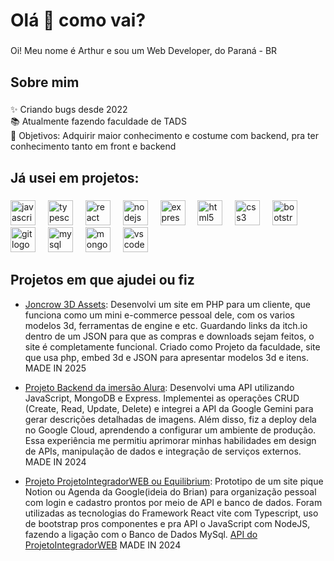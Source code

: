 <h1 align="left">Olá 👋 como vai?</h1>

###

<p align="left">Oi! Meu nome é Arthur e sou um Web Developer, do Paraná - BR</p>

###

<h2 align="left">Sobre mim</h2>

###

<p align="left">✨ Criando bugs desde 2022<br>📚 Atualmente fazendo faculdade de TADS<br>🎯 Objetivos: Adquirir maior conhecimento e costume com backend, pra ter conhecimento tanto em front e backend</p>

###

<h2 align="left">Já usei em projetos:</h2>

###

<div align="left">
  <img src="https://cdn.jsdelivr.net/gh/devicons/devicon/icons/javascript/javascript-original.svg" height="40" alt="javascript logo"  />
  <img width="12" />
  <img src="https://cdn.jsdelivr.net/gh/devicons/devicon/icons/typescript/typescript-original.svg" height="40" alt="typescript logo"  />
  <img width="12" />
  <img src="https://cdn.jsdelivr.net/gh/devicons/devicon/icons/react/react-original.svg" height="40" alt="react logo"  />
  <img width="12" />
  <img src="https://cdn.jsdelivr.net/gh/devicons/devicon/icons/nodejs/nodejs-original.svg" height="40" alt="nodejs logo"  />
  <img width="12" />
  <img src="https://cdn.jsdelivr.net/gh/devicons/devicon/icons/express/express-original.svg" height="40" alt="express logo"  />
  <img width="12" />
  <img src="https://cdn.jsdelivr.net/gh/devicons/devicon/icons/html5/html5-original.svg" height="40" alt="html5 logo"  />
  <img width="12" />
  <img src="https://cdn.jsdelivr.net/gh/devicons/devicon/icons/css3/css3-original.svg" height="40" alt="css3 logo"  />
  <img width="12" />
  <img src="https://cdn.jsdelivr.net/gh/devicons/devicon/icons/bootstrap/bootstrap-original.svg" height="40" alt="bootstrap logo"  />
  <img width="12" />
  <img src="https://cdn.jsdelivr.net/gh/devicons/devicon/icons/git/git-original.svg" height="40" alt="git logo"  />
  <img width="12" />
  <img src="https://cdn.jsdelivr.net/gh/devicons/devicon/icons/mysql/mysql-original.svg" height="40" alt="mysql logo"  />
  <img width="12" />
  <img src="https://cdn.jsdelivr.net/gh/devicons/devicon/icons/mongodb/mongodb-original.svg" height="40" alt="mongodb logo"  />
  <img width="12" />
  <img src="https://cdn.jsdelivr.net/gh/devicons/devicon/icons/vscode/vscode-original.svg" height="40" alt="vscode logo"  />
</div>

## Projetos em que ajudei ou fiz

- [Joncrow 3D Assets](https://github.com/arthurpelitoo/Joncrow_3D_Assets): Desenvolvi um site em PHP para um cliente, que funciona como um mini e-commerce pessoal dele, com os varios modelos 3d, ferramentas de engine e etc. Guardando links da itch.io dentro de um JSON para que as compras e downloads sejam feitos, o site é completamente funcional. Criado como Projeto da faculdade, site que usa php, embed 3d e JSON para apresentar modelos 3d e itens. MADE IN 2025

- [Projeto Backend da imersão Alura](https://github.com/arthurpelitoo/imersaoBackEndALURA-INSTALIKE): Desenvolvi uma API utilizando JavaScript, MongoDB e Express. Implementei as operações CRUD (Create, Read, Update, Delete) e integrei a API da Google Gemini para gerar descrições detalhadas de imagens. Além disso, fiz a deploy dela no        Google Cloud, aprendendo a configurar um ambiente de produção. Essa experiência me permitiu aprimorar minhas habilidades em design de APIs, manipulação de dados e integração de serviços externos. MADE IN 2024 

- [Projeto ProjetoIntegradorWEB ou Equilibrium](https://github.com/BrianoFelps/ProjetoIntegradorWEB): Prototipo de um site pique Notion ou Agenda da Google(ideia do Brian) para organização pessoal com login e cadastro prontos por meio de API e banco de dados.
Foram utilizadas as tecnologias do Framework React vite com Typescript, uso de bootstrap pros componentes e pra API o JavaScript com NodeJS, fazendo a ligação com o Banco de Dados MySql.
[API do ProjetoIntegradorWEB](https://github.com/BrianoFelps/API-ProjetoIntegrador) MADE IN 2024
  
###

